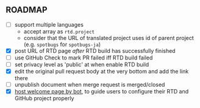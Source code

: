 ROADMAP
-------

- [ ] support multiple languages
    - accept array as `rtd.project`
    - consider that the URL of translated project uses id of parent project (e.g. `spotbugs` for `spotbugs-ja`)
- [x] post URL of RTD page _after_ RTD build has successfully finished
- [ ] use GitHub Check to mark PR failed iff RTD build failed
- [ ] set privacy level as 'public' at when enable RTD build
- [x] edit the original pull request body at the very bottom and add the link there
- [ ] unpublish document when merge request is merged/closed
- [x] [host welcome page by bot](https://probot.github.io/docs/http/), to guide users to configure their RTD and GitHub project properly
